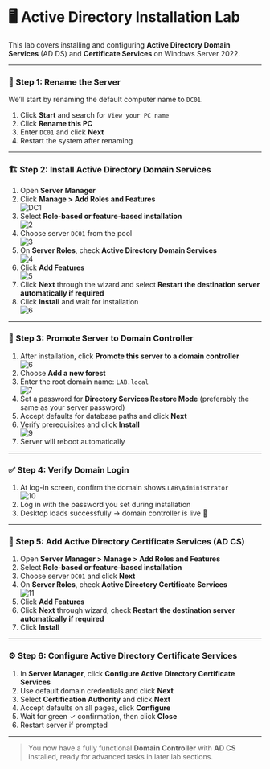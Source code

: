 # 🖥️ Active Directory Installation Lab

This lab covers installing and configuring **Active Directory Domain Services** (AD DS) and **Certificate Services** on Windows Server 2022.

---

### 🔧 Step 1: Rename the Server

We’ll start by renaming the default computer name to `DC01`.

1. Click **Start** and search for `View your PC name`
2. Click **Rename this PC**
3. Enter `DC01` and click **Next**
4. Restart the system after renaming

---

### 🏗️ Step 2: Install Active Directory Domain Services

1. Open **Server Manager**
2. Click **Manage > Add Roles and Features**  
![DC1](https://github.com/user-attachments/assets/ad434233-28fe-4f0a-9d4a-8dc9217e39b8)
3. Select **Role-based or feature-based installation**  
![2](https://github.com/user-attachments/assets/3cf4e01b-d727-46ea-a2c4-d9f3ebf3d90a)
4. Choose server `DC01` from the pool  
![3](https://github.com/user-attachments/assets/132d7a7d-ce86-40e5-a397-a967c446067a)
5. On **Server Roles**, check **Active Directory Domain Services**  
![4](https://github.com/user-attachments/assets/6538fe66-486e-4803-b001-c9300c3c6e9f)
6. Click **Add Features**  
![5](https://github.com/user-attachments/assets/f55de43b-0d81-40f4-875d-631a10fb0e96)
7. Click **Next** through the wizard and select **Restart the destination server automatically if required**
8. Click **Install** and wait for installation  
![6](https://github.com/user-attachments/assets/5491173c-d121-41b5-898b-445b3a6f4f4d)

---

### 🏁 Step 3: Promote Server to Domain Controller

1. After installation, click **Promote this server to a domain controller**  
![6](https://github.com/user-attachments/assets/cbc72433-73fd-4f3e-8849-66ab4f6e0d3a)
2. Choose **Add a new forest**
3. Enter the root domain name: `LAB.local`  
![7](https://github.com/user-attachments/assets/9f3717e2-ee0e-41a3-b6bf-d42c74a4ee11)
4. Set a password for **Directory Services Restore Mode** (preferably the same as your server password)
5. Accept defaults for database paths and click **Next**
6. Verify prerequisites and click **Install**  
![9](https://github.com/user-attachments/assets/fa28247b-ceee-4031-92d4-d2e335123b01)
7. Server will reboot automatically

---

### ✅ Step 4: Verify Domain Login

1. At log-in screen, confirm the domain shows `LAB\Administrator`  
![10](https://github.com/user-attachments/assets/2a6b43f1-35bc-4c35-820a-d604bcc503f6)
2. Log in with the password you set during installation
3. Desktop loads successfully → domain controller is live 🎉

---

### 🔐 Step 5: Add Active Directory Certificate Services (AD CS)

1. Open **Server Manager > Manage > Add Roles and Features**
2. Select **Role-based or feature-based installation**
3. Choose server `DC01` and click **Next**
4. On **Server Roles**, check **Active Directory Certificate Services**  
![11](https://github.com/user-attachments/assets/01991951-2440-413c-a5e5-46541f010fec)
5. Click **Add Features**
6. Click **Next** through wizard, check **Restart the destination server automatically if required**
7. Click **Install**

---

### ⚙️ Step 6: Configure Active Directory Certificate Services

1. In **Server Manager**, click **Configure Active Directory Certificate Services**
2. Use default domain credentials and click **Next**
3. Select **Certification Authority** and click **Next**
4. Accept defaults on all pages, click **Configure**
5. Wait for green ✓ confirmation, then click **Close**
6. Restart server if prompted

---

> You now have a fully functional **Domain Controller** with **AD CS** installed, ready for advanced tasks in later lab sections.

